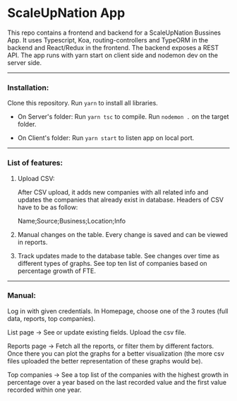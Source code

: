 # ScaleUpNation App
This repo contains a frontend and backend for a ScaleUpNation Bussines App. It uses Typescript, Koa, routing-controllers and TypeORM in the backend and React/Redux in the frontend. The backend exposes a REST API. The app runs with yarn start on client side and nodemon dev on the server side.

_______________________________________________________________________________

### Installation:

Clone this repository. Run `yarn` to install all libraries.

* On Server's folder: Run `yarn tsc` to compile. Run `nodemon .` on the target folder.

* On Client's folder: Run `yarn start` to listen app on local port.

_______________________________________________________________________________

### List of features:

1. Upload CSV:

   After CSV upload, it adds new companies with all related info and updates the companies that already exist in database. Headers of CSV have to be as follow:

    Name;Source;Business;Location;Info

2. Manual changes on the table. Every change is saved and can be viewed in reports.

3. Track updates made to the database table. See changes over time as different types of graphs. See top ten list of companies based on percentage growth of FTE.

_______________________________________________________________________________

### Manual:

Log in with given credentials. In Homepage, choose one of the 3 routes (full data, reports, top companies).

List page -> See or update existing fields. Upload the csv file.

Reports page -> Fetch all the reports, or filter them by different factors. Once there you can plot the graphs for a better visualization (the more csv files uploaded the better representation of these graphs would be).

Top companies -> See a top list of the companies with the highest growth in percentage over a year based on the last recorded value and the first value recorded within one year.
